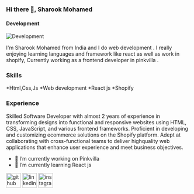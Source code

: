 ### Hi there 👋, Sharook Mohamed
#### Development
![Development](https://github.com/SharookMohamed/sharook-mohamed/blob/main/sharook-banner.png)

I'm Sharook Mohamed from India and I do web development . I really enjoying learning languages and framework like react as well as work in shopify, Currently working as a frontend developer in pinkvilla .

### Skills
 *Html,Css,Js
 *Web development
 *React js
 *Shopify

### Experience
Skilled Software Developer with almost 2 years of experience in transforming designs into functional and responsive
websites using HTML, CSS, JavaScript, and various frontend frameworks. Proficient in developing and customizing ecommerce solutions on the Shopify platform. Adept at collaborating with cross-functional teams to deliver highquality web applications that enhance user experience and meet business objectives.


- 🔭 I’m currently working on Pinkvilla 
- 🌱 I’m currently learning React js 


[<img src='https://cdn.jsdelivr.net/npm/simple-icons@3.0.1/icons/github.svg' alt='github' height='40'>](https://github.com/SharookMohamed)  [<img src='https://cdn.jsdelivr.net/npm/simple-icons@3.0.1/icons/linkedin.svg' alt='linkedin' height='40'>](https://www.linkedin.com/in/sharook-mohamed-941880224/)  [<img src='https://cdn.jsdelivr.net/npm/simple-icons@3.0.1/icons/instagram.svg' alt='instagram' height='40'>](https://www.instagram.com/srk_____/)  

